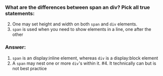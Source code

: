 ### What are the differences between span an div?  Pick all true statements:


2. One may set height and width on both `span` and `div` elements.
3. `span` is used when you need to show elements in a line, one after the other



### Answer:
1. `span` is an display:inline element, whereas `div` is a display:block element
4. A `span` may nest one or more `div`'s within it.
#4. It technically can but is not best practice